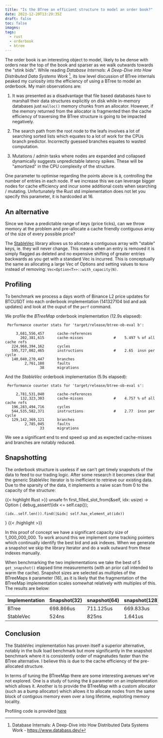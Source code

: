 ```yaml
---
title: "Is the BTree an efficient structure to model an order book?"
date: 2023-12-20T13:29:35Z
draft: false
toc: false
images:
tags:
  - rust
  - orderbook
  - btree
---
```


The order book is an interesting object to model, likely to be dense with orders near the top of the book and sparser as we walk outwards towards the "stink bids". While reading *Database Internals: A Deep-Dive into How Distributed Data Systems Work* [^1], its low level discussion of BTree internals peaked my curiosity into the efficiency of using a BTree to model an orderbook. My main observations are:

1. It was presented as a disadvantage that file based databases have to marshall their data structures explicitly on disk while in-memory databases just `malloc()` memory chunks from an allocator. However, if the memory returned from the allocator is fragmented then the cache efficiency of traversing the BTree structure is going to be impacted negatively.

2. The search path from the root node to the leafs involves a lot of searching sorted lists which equates to a lot of work for the CPUs branch predictor. Incorrectly guessed branches equates to wasted computation.

3. Mutations / admin tasks where nodes are expanded and collapsed dynamically suggests unpredictable latency spikes. These will be "amortized" in the CPU complexity of the structure.

One parameter to optimise regarding the points above is `B`, controlling the number of entries in each node. If we increase this we can leverage bigger nodes for cache efficiency and incur some additional costs when searching / mutating. Unfortunately the Rust std implementation does not let you specify this parameter, it is hardcoded at 16.

## An alternative

Since we have a predictable range of keys (price ticks), can we throw memory at the problem and pre-allocate a cache friendly contiguous array of the size of every possible price?

The [StableVec](https://docs.rs/stable-vec/latest/stable_vec/) library allows us to allocate a contiguous array with "stable" keys, ie. they will never change. This means when an entry is removed it is simply flagged as deleted and no expensive shifting of greater entries backwards as you get with a standard Vec is incurred. This is conceptually the same as allocating a large Vec of Options and setting values to `None` instead of removing: `Vec<Option<T>>::with_capacity(N)`.

## Profiling 

To benchmark we process a days worth of Binance L2 price updates for BTCUSDT into each orderbook implementation (141327104 bid and ask updates) and look at the ouput of the `perf` command.

We profile the *BTreeMap* orderbook implementation (12.9s elapsed):
```
 Performance counter stats for 'target/release/btree-ob-eval b':

     3,681,556,457      cache-references
       202,381,615      cache-misses              #    5.497 % of all cache refs
   224,968,394,162      cycles
   595,727,002,465      instructions              #    2.65  insn per cycle
   140,040,270,447      branches
         2,761,188      faults
                38      migrations
```

And the *StableVec* orderbook implementation (5.9s elapsed):
```
 Performance counter stats for 'target/release/btree-ob-eval s':

     2,781,531,040      cache-references
       132,323,303      cache-misses              #    4.757 % of all cache refs
   196,283,494,716      cycles
   544,535,582,371      instructions              #    2.77  insn per cycle
   129,142,369,121      branches
         2,785,045      faults
                33      migrations
```

We see a significant end to end speed up and as expected cache-misses and branches are notably reduced.

## Snapshotting

The orderbook structure is useless if we can't get timely snapshots of the data to feed to our trading logic. After some research it becomes clear that the generic StableVec Iterator is to inefficient to retrieve our existing data. Due to the sparsity of the data, it implements a naive scan from 0 to the capacity of the structure: 

{{< highlight Rust >}}
unsafe fn first_filled_slot_from(&self, idx: usize) -> Option<usize> {
    debug_assert!(idx <= self.cap());

    (idx..self.len()).find(|&idx| self.has_element_at(idx))
}
{{< /highlight >}}

In this proof of concept we have a significant capacity size of 1_000_000_000. To work around this we implement some tracking pointers which continually identify the best bid and ask indexes. When we generate a snapshot we skip the library Iterator and do a walk outward from these indexes manually. 

When benchmarking the two implementations we take the best of 5 `get_snapshot()` elapsed time measurements (with an prior call intended to warm the cache). Snapshot sizes are selected as multiples of the BTreeMaps `B` parameter (16), as it is likely that the fragmentation of the BTreeMap implementation scales somewhat relatively with multiples of this. The results are below:
  
  

| Implementation | Snapshot(32) | snapshot(64) | snapshot(128) | snapshot(256) |
|----------------|--------------|--------------|---------------|---------------|
| BTree          | 698.866us    | 711.125us    | 669.833us     | 745.166us     |
| StableVec      | 524ns        | 825ns        | 1.641us       | 3.075us       |


## Conclusion

The StableVec implementation has proven itself a superior alternative, notably in the bulk load benchmark but more significantly in the snapshot benchmark where it is consistently order of magnatudes faster than the BTree alternative. I believe this is due to the cache efficiency of the pre-allocated structure.

In terms of tuning the BTreeMap there are some interesting avenues we've not explored. One is a study of tuning the `B` parameter on an implementation which allows it. Another is to provide the BTreeMap with a custom allocator (such as a bump allocator) which allows it to allocate nodes from the same block of contigous memory even over a long lifetime, exploiting memory locality.

Profiling code is provided [here](https://github.com/Flugplatz/rust-scratch-public/tree/main/btree-ob-eval)


[^1]: Database Internals: A Deep-Dive into How Distributed Data Systems Work - https://www.databass.dev/